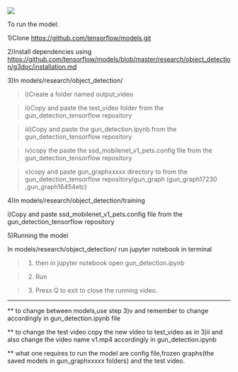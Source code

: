 ![](https://github.com/shouryadey/Gun_detection_using_tensorflow/blob/master/gundet.gif)

To run the model:

1)Clone https://github.com/tensorflow/models.git

2)Install dependencies using https://github.com/tensorflow/models/blob/master/research/object_detection/g3doc/installation.md

3)In models/research/object_detection/ 

  >i)Create a folder named output_video

  >ii)Copy and paste the test_video folder from the gun_detection_tensorflow repository

  >iii)Copy and paste the gun_detection.ipynb from the gun_detection_tensorflow repository

  >iv)copy the paste the ssd_mobilenet_v1_pets.config file from the gun_detection_tensorflow repository

  >v)copy and paste gun_graphxxxxx directory to from the gun_detection_tensorflow repository/gun_graph (gun_graph17230 ,gun_graph16454etc)

4)In models/research/object_detection/training

  i)Copy and paste ssd_mobilenet_v1_pets.config file from the gun_detection_tensorflow repository

5)Running the model

   In models/research/object_detection/ run jupyter notebook in terminal

  >1) then in jupyter notebook open gun_detection.ipynb 

  >2) Run 

  >3) Press Q to exit to close the running video.
  --------------------------------------------------------------------------------------------------

** to change between models,use step 3)v and remember to change accordingly in gun_detection.ipynb file

** to change the test video copy the new video to test_video as in 3)ii and also change the video name v1.mp4 accordingly in gun_detection.ipynb   

** what one requires to run the model are config file,frozen graphs(the saved models in gun_graphxxxxx folders) and the test video. 
